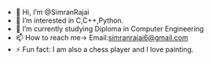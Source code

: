 - 👋 Hi, I’m @SimranRajai
- 👀 I’m interested in C,C++,Python.
- 🌱 I’m currently studying Diploma in Computer Engineering
- 📫 How to reach me-> Email:simranrajai6@gmail.com
- ⚡ Fun fact: I am also a chess player and I love painting.

<!---
SimranRajai/SimranRajai is a ✨ special ✨ repository because its `README.md` (this file) appears on your GitHub profile.
You can click the Preview link to take a look at your changes.
--->

